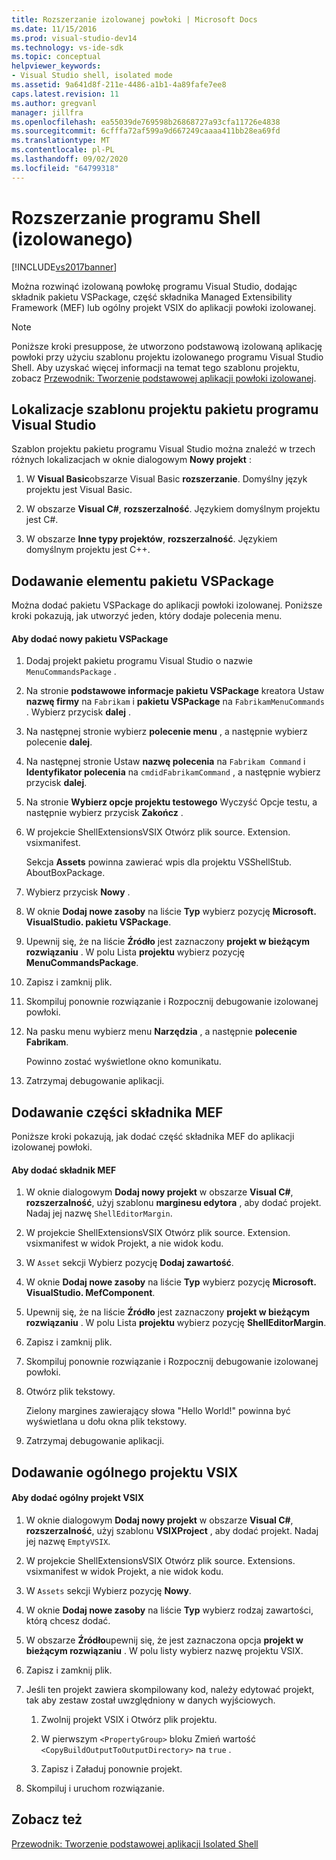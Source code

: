 ```yaml
---
title: Rozszerzanie izolowanej powłoki | Microsoft Docs
ms.date: 11/15/2016
ms.prod: visual-studio-dev14
ms.technology: vs-ide-sdk
ms.topic: conceptual
helpviewer_keywords:
- Visual Studio shell, isolated mode
ms.assetid: 9a641d8f-211e-4486-a1b1-4a89fafe7ee8
caps.latest.revision: 11
ms.author: gregvanl
manager: jillfra
ms.openlocfilehash: ea55039de769598b26868727a93cfa11726e4838
ms.sourcegitcommit: 6cfffa72af599a9d667249caaaa411bb28ea69fd
ms.translationtype: MT
ms.contentlocale: pl-PL
ms.lasthandoff: 09/02/2020
ms.locfileid: "64799318"
---
```

# <a name="extending-the-isolated-shell"></a>Rozszerzanie programu Shell (izolowanego)
[!INCLUDE[vs2017banner](../includes/vs2017banner.md)]

Można rozwinąć izolowaną powłokę programu Visual Studio, dodając składnik pakietu VSPackage, część składnika Managed Extensibility Framework (MEF) lub ogólny projekt VSIX do aplikacji powłoki izolowanej.  
  
> [!NOTE]
> Poniższe kroki presuppose, że utworzono podstawową izolowaną aplikację powłoki przy użyciu szablonu projektu izolowanego programu Visual Studio Shell. Aby uzyskać więcej informacji na temat tego szablonu projektu, zobacz [Przewodnik: Tworzenie podstawowej aplikacji powłoki izolowanej](../extensibility/walkthrough-creating-a-basic-isolated-shell-application.md).  
  
## <a name="locations-for-the-visual-studio-package-project-template"></a>Lokalizacje szablonu projektu pakietu programu Visual Studio  
 Szablon projektu pakietu programu Visual Studio można znaleźć w trzech różnych lokalizacjach w oknie dialogowym **Nowy projekt** :  
  
1. W **Visual Basic**obszarze Visual Basic **rozszerzanie**. Domyślny język projektu jest Visual Basic.  
  
2. W obszarze **Visual C#**, **rozszerzalność**. Językiem domyślnym projektu jest C#.  
  
3. W obszarze **Inne typy projektów**, **rozszerzalność**. Językiem domyślnym projektu jest C++.  
  
## <a name="adding-a-vspackage"></a>Dodawanie elementu pakietu VSPackage  
 Można dodać pakietu VSPackage do aplikacji powłoki izolowanej. Poniższe kroki pokazują, jak utworzyć jeden, który dodaje polecenia menu.  
  
#### <a name="to-add-a-new-vspackage"></a>Aby dodać nowy pakietu VSPackage  
  
1. Dodaj projekt pakietu programu Visual Studio o nazwie `MenuCommandsPackage` .  
  
2. Na stronie **podstawowe informacje pakietu VSPackage** kreatora Ustaw **nazwę firmy** na `Fabrikam` i **pakietu VSPackage** na `FabrikamMenuCommands` . Wybierz przycisk **dalej** .  
  
3. Na następnej stronie wybierz **polecenie menu** , a następnie wybierz polecenie **dalej**.  
  
4. Na następnej stronie Ustaw **nazwę polecenia** na `Fabrikam Command` i **Identyfikator polecenia** na `cmdidFabrikamCommand` , a następnie wybierz przycisk **dalej**.  
  
5. Na stronie **Wybierz opcje projektu testowego** Wyczyść Opcje testu, a następnie wybierz przycisk **Zakończ** .  
  
6. W projekcie ShellExtensionsVSIX Otwórz plik source. Extension. vsixmanifest.  
  
     Sekcja **Assets** powinna zawierać wpis dla projektu VSShellStub. AboutBoxPackage.  
  
7. Wybierz przycisk **Nowy** .  
  
8. W oknie **Dodaj nowe zasoby** na liście **Typ** wybierz pozycję **Microsoft. VisualStudio. pakietu VSPackage**.  
  
9. Upewnij się, że na liście **Źródło** jest zaznaczony **projekt w bieżącym rozwiązaniu** . W polu Lista **projektu** wybierz pozycję **MenuCommandsPackage**.  
  
10. Zapisz i zamknij plik.  
  
11. Skompiluj ponownie rozwiązanie i Rozpocznij debugowanie izolowanej powłoki.  
  
12. Na pasku menu wybierz menu **Narzędzia** , a następnie **polecenie Fabrikam**.  
  
     Powinno zostać wyświetlone okno komunikatu.  
  
13. Zatrzymaj debugowanie aplikacji.  
  
## <a name="adding-a-mef-component-part"></a>Dodawanie części składnika MEF  
 Poniższe kroki pokazują, jak dodać część składnika MEF do aplikacji izolowanej powłoki.  
  
#### <a name="to-add-a-mef-component"></a>Aby dodać składnik MEF  
  
1. W oknie dialogowym **Dodaj nowy projekt** w obszarze **Visual C#**, **rozszerzalność**, użyj szablonu **marginesu edytora** , aby dodać projekt. Nadaj jej nazwę `ShellEditorMargin`.  
  
2. W projekcie ShellExtensionsVSIX Otwórz plik source. Extension. vsixmanifest w widok Projekt, a nie widok kodu.  
  
3. W `Asset` sekcji Wybierz pozycję **Dodaj zawartość**.  
  
4. W oknie **Dodaj nowe zasoby** na liście **Typ** wybierz pozycję **Microsoft. VisualStudio. MefComponent**.  
  
5. Upewnij się, że na liście **Źródło** jest zaznaczony **projekt w bieżącym rozwiązaniu** . W polu Lista **projektu** wybierz pozycję **ShellEditorMargin**.  
  
6. Zapisz i zamknij plik.  
  
7. Skompiluj ponownie rozwiązanie i Rozpocznij debugowanie izolowanej powłoki.  
  
8. Otwórz plik tekstowy.  
  
     Zielony margines zawierający słowa "Hello World!" powinna być wyświetlana u dołu okna plik tekstowy.  
  
9. Zatrzymaj debugowanie aplikacji.  
  
## <a name="adding-a-generic-vsix-project"></a>Dodawanie ogólnego projektu VSIX  
  
#### <a name="to-add-a-generic-vsix-project"></a>Aby dodać ogólny projekt VSIX  
  
1. W oknie dialogowym **Dodaj nowy projekt** w obszarze **Visual C#**, **rozszerzalność**, użyj szablonu **VSIXProject** , aby dodać projekt. Nadaj jej nazwę `EmptyVSIX`.  
  
2. W projekcie ShellExtensionsVSIX Otwórz plik source. Extensions. vsixmanifest w widok Projekt, a nie widok kodu.  
  
3. W `Assets` sekcji Wybierz pozycję **Nowy**.  
  
4. W oknie **Dodaj nowe zasoby** na liście **Typ** wybierz rodzaj zawartości, którą chcesz dodać.  
  
5. W obszarze **Źródło**upewnij się, że jest zaznaczona opcja **projekt w bieżącym rozwiązaniu** . W polu listy wybierz nazwę projektu VSIX.  
  
6. Zapisz i zamknij plik.  
  
7. Jeśli ten projekt zawiera skompilowany kod, należy edytować projekt, tak aby zestaw został uwzględniony w danych wyjściowych.  
  
    1. Zwolnij projekt VSIX i Otwórz plik projektu.  
  
    2. W pierwszym `<PropertyGroup>` bloku Zmień wartość `<CopyBuildOutputToOutputDirectory>` na `true` .  
  
    3. Zapisz i Załaduj ponownie projekt.  
  
8. Skompiluj i uruchom rozwiązanie.  
  
## <a name="see-also"></a>Zobacz też  
 [Przewodnik: Tworzenie podstawowej aplikacji Isolated Shell](../extensibility/walkthrough-creating-a-basic-isolated-shell-application.md)
